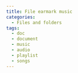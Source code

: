 ```yaml
---
title: File earmark music
categories:
  - Files and folders
tags:
  - doc
  - document
  - music
  - audio
  - playlist
  - songs
---
```

